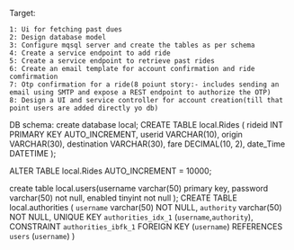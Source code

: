 Target:

    1: Ui for fetching past dues
    2: Design database model
    3: Configure mqsql server and create the tables as per schema
    4: Create a service endpoint to add ride
    5: Create a service endpoint to retrieve past rides
    6: Create an email template for account confirmation and ride comfirmation  
    7: Otp confirmation for a ride(8 poiunt story:- includes sending an email using SMTP and expose a REST endpoint to authorize the OTP)
    8: Design a UI and service controller for account creation(till that point users are added directly yo db)
    
DB schema:
create database local;
CREATE TABLE local.Rides (
    rideid INT PRIMARY KEY AUTO_INCREMENT,
    userid VARCHAR(10),
    origin VARCHAR(30),
    destination VARCHAR(30),
    fare DECIMAL(10, 2),
    date_Time DATETIME
);


ALTER TABLE local.Rides AUTO_INCREMENT = 10000;


create table local.users(username varchar(50) primary key, password varchar(50) not null, enabled tinyint not null ); 
CREATE TABLE local.authorities (
  `username` varchar(50) NOT NULL,
  `authority` varchar(50) NOT NULL,
  UNIQUE KEY `authorities_idx_1` (`username`,`authority`),
  CONSTRAINT `authorities_ibfk_1` FOREIGN KEY (`username`) REFERENCES `users` (`username`)
)
